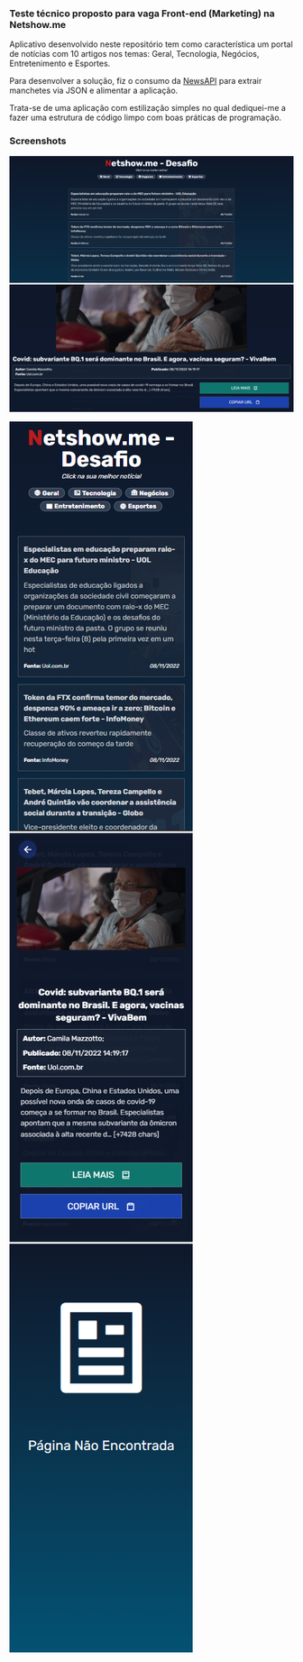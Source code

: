 ### Teste técnico proposto para vaga Front-end (Marketing) na Netshow.me

Aplicativo desenvolvido neste repositório tem como característica um portal de notícias com 10 artigos nos temas: Geral, Tecnologia, Negócios, Entretenimento e Esportes.

Para desenvolver a solução, fiz o consumo da [NewsAPI](https://newsapi.org/) para extrair manchetes via JSON e alimentar a aplicação.

Trata-se de uma aplicação com estilização simples no qual dediquei-me a fazer uma estrutura de código limpo com boas práticas de programação.

### Screenshots

![Index Desktop](./screenshots/index.png "Página Inicial")
![Artigo Desktop](./screenshots/article.png "Manchete Aberta")

![Index Mobile](./screenshots/mobile_index.png "Página Inicial") ![Artigo Mobile](./screenshots/mobile_article.png "Manchete Aberta") ![404 Mobile](./screenshots/mobile_404.PNG "Error 404") 


